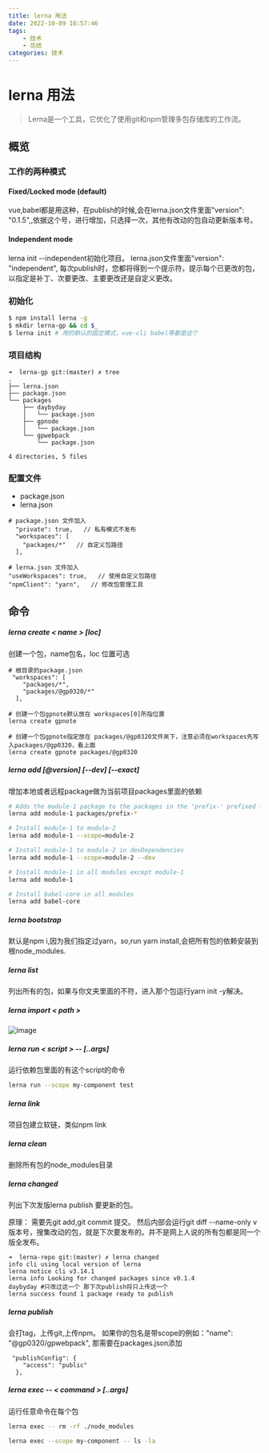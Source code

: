 ```yaml
---
title: lerna 用法
date: 2022-10-09 16:57:46
tags:
    - 技术
    - 总结
categories: 技术
---
```


# lerna 用法

> Lerna是一个工具，它优化了使用git和npm管理多包存储库的工作流。

## 概览

### 工作的两种模式

#### Fixed/Locked mode (default)

vue,babel都是用这种，在publish的时候,会在lerna.json文件里面"version": "0.1.5",,依据这个号，进行增加，只选择一次，其他有改动的包自动更新版本号。

#### Independent mode
lerna init --independent初始化项目。
lerna.json文件里面"version": "independent",
每次publish时，您都将得到一个提示符，提示每个已更改的包，以指定是补丁、次要更改、主要更改还是自定义更改。

### 初始化

```bash
$ npm install lerna -g
$ mkdir lerna-gp && cd $_
$ lerna init # 用的默认的固定模式，vue-cli babel等都是这个
```

### 项目结构


```
➜  lerna-gp git:(master) ✗ tree
.
├── lerna.json
├── package.json
└── packages
    ├── daybyday
    │   └── package.json
    ├── gpnode
    │   └── package.json
    └── gpwebpack
        └── package.json

4 directories, 5 files

```
### 配置文件
- package.json
- lerna.json

```
# package.json 文件加入
  "private": true,   // 私有模式不发布
  "workspaces": [
    "packages/*"   // 自定义包路径
  ],

# lerna.json 文件加入
"useWorkspaces": true,   // 使用自定义包路径
"npmClient": "yarn",   // 修改包管理工具

```

## 命令

##### lerna create < name > [loc]

创建一个包，name包名，loc 位置可选

```
# 根目录的package.json 
 "workspaces": [
    "packages/*",
    "packages/@gp0320/*"
  ],
  
# 创建一个包gpnote默认放在 workspaces[0]所指位置
lerna create gpnote 

# 创建一个包gpnote指定放在 packages/@gp0320文件夹下，注意必须在workspaces先写入packages/@gp0320，看上面
lerna create gpnote packages/@gp0320

```

##### lerna add [@version] [--dev] [--exact]

增加本地或者远程package做为当前项目packages里面的依赖


```bash
# Adds the module-1 package to the packages in the 'prefix-' prefixed folders
lerna add module-1 packages/prefix-*

# Install module-1 to module-2
lerna add module-1 --scope=module-2

# Install module-1 to module-2 in devDependencies
lerna add module-1 --scope=module-2 --dev

# Install module-1 in all modules except module-1
lerna add module-1

# Install babel-core in all modules
lerna add babel-core

```

##### lerna bootstrap

默认是npm i,因为我们指定过yarn，so,run yarn install,会把所有包的依赖安装到根node_modules.

##### lerna list

列出所有的包，如果与你文夹里面的不符，进入那个包运行yarn init -y解决。

##### lerna import < path >

![image](https://p1-jj.byteimg.com/tos-cn-i-t2oaga2asx/gold-user-assets/2019/5/29/16b022e704dafb50~tplv-t2oaga2asx-zoom-in-crop-mark:3024:0:0:0.awebp)

##### lerna run < script > -- [..args]

运行依赖包里面的有这个script的命令

```bash
lerna run --scope my-component test
```


##### lerna link

项目包建立软链，类似npm link

##### lerna clean

删除所有包的node_modules目录

##### lerna changed

列出下次发版lerna publish 要更新的包。

原理： 需要先git add,git commit 提交。 然后内部会运行git diff --name-only v版本号，搜集改动的包，就是下次要发布的。并不是网上人说的所有包都是同一个版全发布。


```
➜  lerna-repo git:(master) ✗ lerna changed                                     
info cli using local version of lerna
lerna notice cli v3.14.1
lerna info Looking for changed packages since v0.1.4
daybyday #只改过这一个 那下次publish将只上传这一个
lerna success found 1 package ready to publish

```

##### lerna publish

会打tag，上传git,上传npm。 如果你的包名是带scope的例如："name": "@gp0320/gpwebpack", 那需要在packages.json添加

```
 "publishConfig": {
    "access": "public"
  },
```

##### lerna exec -- < command > [..args]

运行任意命令在每个包


```bash
lerna exec -- rm -rf ./node_modules

lerna exec --scope my-component -- ls -la
```
